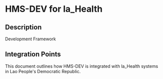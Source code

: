 # HMS-DEV for la_Health

## Description

Development Framework

## Integration Points

This document outlines how HMS-DEV is integrated with la_Health systems in Lao People's Democratic Republic.
